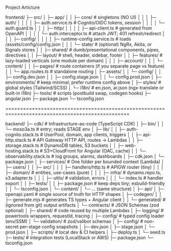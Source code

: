 Project Articture


frontend/
├─ src/
│  ├─ app/
│  │  ├─ core/                       # singletons (NO UI)
│  │  │  ├─ auth/
│  │  │  │  ├─ auth.service.ts       # Cognito/OIDC tokens, session
│  │  │  │  └─ auth.guard.ts
│  │  │  ├─ http/
│  │  │  │  ├─ api-client.ts         # generated from OpenAPI
│  │  │  │  └─ auth.interceptor.ts   # attach JWT; 401 refresh/redirect
│  │  │  ├─ config/
│  │  │  │  ├─ runtime-config.service.ts  # loads /assets/config/config.json
│  │  │  └─ state/                   # (optional) NgRx, Akita, or Signals stores
│  │  ├─ shared/                     # dumb/presentational components, pipes, directives
│  │  ├─ layout/                     # shell, header, sidebar, footer
│  │  ├─ features/                   # lazy-loaded verticals (one module per domain)
│  │  │  ├─ account/
│  │  │  └─ content/
│  │  ├─ pages/                      # route containers (if you separate page vs feature)
│  │  └─ app.routes.ts               # standalone routing
│  ├─ assets/
│  │  └─ config/
│  │     ├─ config.dev.json
│  │     ├─ config.stage.json
│  │     └─ config.prod.json
│  ├─ environments/                  # keep minimal; prefer runtime config above
│  ├─ styles/                        # global styles (Tailwind/SCSS)
│  └─ i18n/                          # en.json, ar.json (ngx-translate or built-in i18n)
├─ tools/                            # scripts (postbuild swap, codegen hooks)
├─ angular.json
├─ package.json
└─ tsconfig.json

================================================================================================

backend/
├─ cdk/                               # Infrastructure-as-code (TypeScript CDK)
│  ├─ bin/
│  │  └─ moso3a.ts                    # entry; reads STAGE env
│  ├─ lib/
│  │  ├─ auth-cognito.stack.ts        # UserPool, domain, app clients, triggers
│  │  ├─ api-http.stack.ts            # API Gateway HTTP API, routes -> Lambdas
│  │  ├─ storage.stack.ts             # DynamoDB tables, S3 buckets
│  │  ├─ web-hosting.stack.ts         # S3+CloudFront for Angular (OAC, cache)
│  │  └─ observability.stack.ts       # log groups, alarms, dashboards
│  ├─ cdk.json
│  └─ package.json
│
├─ services/                          # One folder per bounded context (Lambda)
│  ├─ users/
│  │  ├─ src/
│  │  │  ├─ handlers/http.ts          # APIGW router (tiny)
│  │  │  ├─ domain/                   # entities, use-cases (pure)
│  │  │  ├─ infra/                    # dynamo.repo.ts, s3.adapter.ts
│  │  │  ├─ utils/                    # validation, errors
│  │  │  └─ index.ts                  # handler export
│  │  ├─ tests/
│  │  ├─ package.json                 # keep deps tiny; esbuild-friendly
│  │  └─ tsconfig.json
│  └─ content/
│     └─ ... (same structure)
│
├─ api/
│  ├─ openapi.yaml                    # single source of truth for HTTP shapes
│  ├─ codegen/
│  │  ├─ generate.mjs                 # generates TS types + Angular client
│  │  └─ generated/                   # (ignored from git) output artifacts
│  └─ contracts/                      # JSON Schemas (zod optional)
│
├─ shared/                            # code reused by multiple Lambdas
│  ├─ logging/                        # powertools wrappers, requestId, tracing
│  ├─ config/                         # typed config loader (env/SSM)
│  └─ validation/                     # zod/valibot schemas
│
├─ config/                            # non-secret per-stage config snapshots
│  ├─ dev.json
│  ├─ stage.json
│  └─ prod.json
│
├─ scripts/                           # local dev & CI helpers
│  ├─ deploy.ts
│  └─ seed.ts
├─ tests/                             # integration tests (LocalStack or AWS)
├─ package.json
└─ tsconfig.json



